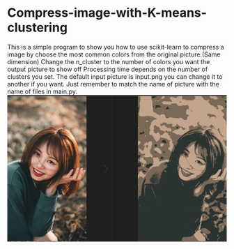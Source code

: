 # Compress-image-with-K-means-clustering
This is a simple program to show you how to use scikit-learn to compress a image by choose the most common colors from the original picture.(Same dimension)
Change the n_cluster to the number of colors you want the output picture to show off
Processing time depends on the number of clusters you set.
The default input picture is input.png you can change it to another if you want. Just remember to match the name of picture with the name of files in main.py.
![alt text](preview_readme.png)
